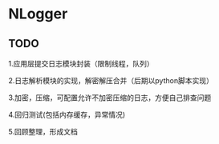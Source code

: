 # NLogger
## TODO
1.应用层提交日志模块封装（限制线程，队列）

2.日志解析模块的实现，解密解压合并（后期以python脚本实现）

3.加密，压缩，可配置允许不加密压缩的日志，方便自己排查问题

4.回归测试(包括内存缓存，异常情况)

5.回顾整理，形成文档
